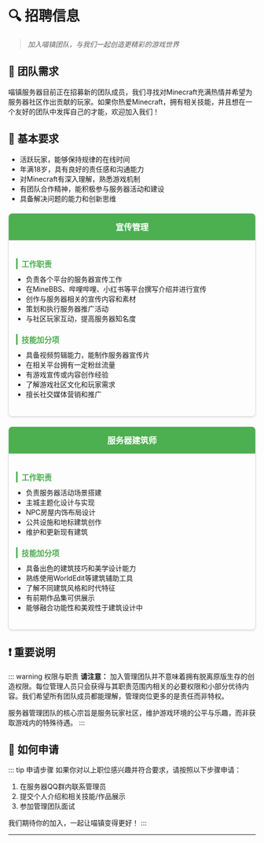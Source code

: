 # 🔍 招聘信息

<div class="mc-card">
  <blockquote>
    <p><em>加入喵镇团队，与我们一起创造更精彩的游戏世界</em></p>
  </blockquote>
</div>

## 📢 团队需求

<div class="mc-card">
  喵镇服务器目前正在招募新的团队成员，我们寻找对Minecraft充满热情并希望为服务器社区作出贡献的玩家。如果你热爱Minecraft，拥有相关技能，并且想在一个友好的团队中发挥自己的才能，欢迎加入我们！
</div>

## 🌟 基本要求

<div class="mc-card">
  <ul>
    <li>活跃玩家，能够保持规律的在线时间</li>
    <li>年满18岁，具有良好的责任感和沟通能力</li>
    <li>对Minecraft有深入理解，熟悉游戏机制</li>
    <li>有团队合作精神，能积极参与服务器活动和建设</li>
    <li>具备解决问题的能力和创新思维</li>
  </ul>
</div>

<div class="position-grid animate__animated animate__fadeIn animate__delay-1s">
  <div class="position-card">
    <div class="position-header">
      <span class="position-title">宣传管理</span>
    </div>
    <div class="position-content">
      <div class="position-icon">
      </div>
      <div class="position-info">
        <div class="position-responsibilities">
          <h3>工作职责</h3>
          <ul>
            <li>负责各个平台的服务器宣传工作</li>
            <li>在MineBBS、哔哩哔哩、小红书等平台撰写介绍并进行宣传</li>
            <li>创作与服务器相关的宣传内容和素材</li>
            <li>策划和执行服务器推广活动</li>
            <li>与社区玩家互动，提高服务器知名度</li>
          </ul>
        </div>
        <div class="position-requirements">
          <h3>技能加分项</h3>
          <ul>
            <li>具备视频剪辑能力，能制作服务器宣传片</li>
            <li>在相关平台拥有一定粉丝流量</li>
            <li>有游戏宣传或内容创作经验</li>
            <li>了解游戏社区文化和玩家需求</li>
            <li>擅长社交媒体营销和推广</li>
          </ul>
        </div>
      </div>
    </div>
  </div>

  <div class="position-card animate__animated animate__fadeIn animate__delay-2s">
    <div class="position-header">
      <span class="position-title">服务器建筑师</span>
    </div>
    <div class="position-content">
      <div class="position-icon">
      </div>
      <div class="position-info">
        <div class="position-responsibilities">
          <h3>工作职责</h3>
          <ul>
            <li>负责服务器活动场景搭建</li>
            <li>主城主题化设计与实现</li>
            <li>NPC房屋内饰布局设计</li>
            <li>公共设施和地标建筑创作</li>
            <li>维护和更新现有建筑</li>
          </ul>
        </div>
        <div class="position-requirements">
          <h3>技能加分项</h3>
          <ul>
            <li>具备出色的建筑技巧和美学设计能力</li>
            <li>熟练使用WorldEdit等建筑辅助工具</li>
            <li>了解不同建筑风格和时代特征</li>
            <li>有前期作品集可供展示</li>
            <li>能够融合功能性和美观性于建筑设计中</li>
          </ul>
        </div>
      </div>
    </div>
  </div>
</div>

## ❗ 重要说明



::: warning 权限与职责
**请注意：** 加入管理团队并不意味着拥有脱离原版生存的创造权限。每位管理人员只会获得与其职责范围内相关的必要权限和小部分优待内容。我们希望所有团队成员都能理解，管理岗位更多的是责任而非特权。

服务器管理团队的核心宗旨是服务玩家社区，维护游戏环境的公平与乐趣，而非获取游戏内的特殊待遇。
:::



## 📝 如何申请

<div class="mc-card">

::: tip 申请步骤
如果你对以上职位感兴趣并符合要求，请按照以下步骤申请：

1. 在服务器QQ群内联系管理员
2. 提交个人介绍和相关技能/作品展示
3. 参加管理团队面试

我们期待你的加入，一起让喵镇变得更好！
:::

</div>

---

<style>
.position-grid {
  display: grid;
  grid-template-columns: repeat(auto-fill, minmax(320px, 1fr));
  gap: 20px;
  margin: 20px 0;
}

.position-card {
  border: 1px solid #ddd;
  border-radius: 8px;
  overflow: hidden;
  box-shadow: 0 2px 4px rgba(0,0,0,0.1);
  transition: transform 0.3s ease;
}

.position-card:hover {
  transform: translateY(-5px);
}

.position-header {
  padding: 15px;
  font-weight: bold;
  border-bottom: 1px solid #ddd;
  text-align: center;
  background-color: #4CAF50;
  color: white;
}

.position-title {
  font-size: 1.2em;
}

.position-content {
  padding: 15px;
}

.position-icon {
  text-align: center;
  margin-bottom: 15px;
}

.position-icon img {
  width: 80px;
  height: 80px;
  object-fit: contain;
}

.position-info {
  margin-top: 15px;
}

.position-responsibilities, .position-requirements {
  margin-bottom: 20px;
}

.position-responsibilities h3, .position-requirements h3 {
  color: #4CAF50;
  font-size: 1.1em;
  margin-bottom: 10px;
  border-left: 3px solid #4CAF50;
  padding-left: 8px;
}

.position-responsibilities ul, .position-requirements ul {
  padding-left: 20px;
  margin-top: 5px;
}

@media (max-width: 768px) {
  .position-grid {
    grid-template-columns: 1fr;
  }
}

.alert-card {
  border-left: 5px solid #FF9800;
  background-color: rgba(255, 152, 0, 0.05);
}
</style>
